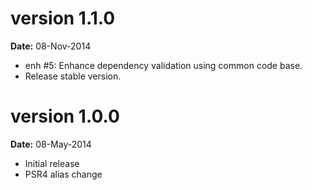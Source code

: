 version 1.1.0
=============
**Date:** 08-Nov-2014

- enh #5: Enhance dependency validation using common code base.
- Release stable version.

version 1.0.0
=============

**Date:** 08-May-2014

- Initial release
- PSR4 alias change